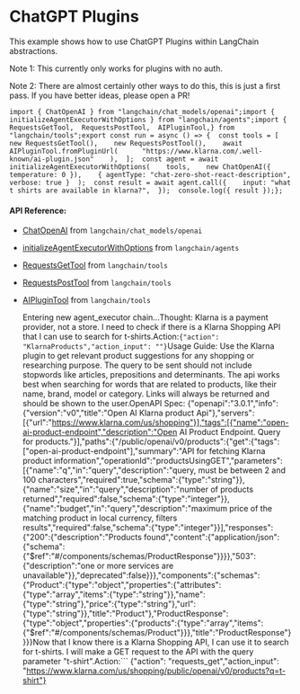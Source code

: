 ChatGPT Plugins
===============

This example shows how to use ChatGPT Plugins within LangChain abstractions.

Note 1: This currently only works for plugins with no auth.

Note 2: There are almost certainly other ways to do this, this is just a first pass. If you have better ideas, please open a PR!

    import { ChatOpenAI } from "langchain/chat_models/openai";import { initializeAgentExecutorWithOptions } from "langchain/agents";import {  RequestsGetTool,  RequestsPostTool,  AIPluginTool,} from "langchain/tools";export const run = async () => {  const tools = [    new RequestsGetTool(),    new RequestsPostTool(),    await AIPluginTool.fromPluginUrl(      "https://www.klarna.com/.well-known/ai-plugin.json"    ),  ];  const agent = await initializeAgentExecutorWithOptions(    tools,    new ChatOpenAI({ temperature: 0 }),    { agentType: "chat-zero-shot-react-description", verbose: true }  );  const result = await agent.call({    input: "what t shirts are available in klarna?",  });  console.log({ result });};

#### API Reference:

*   [ChatOpenAI](/docs/api/chat_models_openai/classes/ChatOpenAI) from `langchain/chat_models/openai`
*   [initializeAgentExecutorWithOptions](/docs/api/agents/functions/initializeAgentExecutorWithOptions) from `langchain/agents`
*   [RequestsGetTool](/docs/api/tools/classes/RequestsGetTool) from `langchain/tools`
*   [RequestsPostTool](/docs/api/tools/classes/RequestsPostTool) from `langchain/tools`
*   [AIPluginTool](/docs/api/tools/classes/AIPluginTool) from `langchain/tools`

    Entering new agent_executor chain...Thought: Klarna is a payment provider, not a store. I need to check if there is a Klarna Shopping API that I can use to search for t-shirts.Action:```
{"action": "KlarnaProducts","action_input": ""}
```Usage Guide: Use the Klarna plugin to get relevant product suggestions for any shopping or researching purpose. The query to be sent should not include stopwords like articles, prepositions and determinants. The api works best when searching for words that are related to products, like their name, brand, model or category. Links will always be returned and should be shown to the user.OpenAPI Spec: {"openapi":"3.0.1","info":{"version":"v0","title":"Open AI Klarna product Api"},"servers":[{"url":"https://www.klarna.com/us/shopping"}],"tags":[{"name":"open-ai-product-endpoint","description":"Open AI Product Endpoint. Query for products."}],"paths":{"/public/openai/v0/products":{"get":{"tags":["open-ai-product-endpoint"],"summary":"API for fetching Klarna product information","operationId":"productsUsingGET","parameters":[{"name":"q","in":"query","description":"query, must be between 2 and 100 characters","required":true,"schema":{"type":"string"}},{"name":"size","in":"query","description":"number of products returned","required":false,"schema":{"type":"integer"}},{"name":"budget","in":"query","description":"maximum price of the matching product in local currency, filters results","required":false,"schema":{"type":"integer"}}],"responses":{"200":{"description":"Products found","content":{"application/json":{"schema":{"$ref":"#/components/schemas/ProductResponse"}}}},"503":{"description":"one or more services are unavailable"}},"deprecated":false}}},"components":{"schemas":{"Product":{"type":"object","properties":{"attributes":{"type":"array","items":{"type":"string"}},"name":{"type":"string"},"price":{"type":"string"},"url":{"type":"string"}},"title":"Product"},"ProductResponse":{"type":"object","properties":{"products":{"type":"array","items":{"$ref":"#/components/schemas/Product"}}},"title":"ProductResponse"}}}}Now that I know there is a Klarna Shopping API, I can use it to search for t-shirts. I will make a GET request to the API with the query parameter "t-shirt".Action:```
{"action": "requests_get","action_input": "https://www.klarna.com/us/shopping/public/openai/v0/products?q=t-shirt"}
```{"products":[{"name":"Psycho Bunny Mens Copa Gradient Logo Graphic Tee","url":"https://www.klarna.com/us/shopping/pl/cl10001/3203663222/Clothing/Psycho-Bunny-Mens-Copa-Gradient-Logo-Graphic-Tee/?source=openai","price":"$35.00","attributes":["Material:Cotton","Target Group:Man","Color:White,Blue,Black,Orange"]},{"name":"T-shirt","url":"https://www.klarna.com/us/shopping/pl/cl10001/3203506327/Clothing/T-shirt/?source=openai","price":"$20.45","attributes":["Material:Cotton","Target Group:Man","Color:Gray,White,Blue,Black,Orange"]},{"name":"Palm Angels Bear T-shirt - Black","url":"https://www.klarna.com/us/shopping/pl/cl10001/3201090513/Clothing/Palm-Angels-Bear-T-shirt-Black/?source=openai","price":"$168.36","attributes":["Material:Cotton","Target Group:Man","Color:Black"]},{"name":"Tommy Hilfiger Essential Flag Logo T-shirt","url":"https://www.klarna.com/us/shopping/pl/cl10001/3201840629/Clothing/Tommy-Hilfiger-Essential-Flag-Logo-T-shirt/?source=openai","price":"$22.52","attributes":["Material:Cotton","Target Group:Man","Color:Red,Gray,White,Blue,Black","Pattern:Solid Color","Environmental Attributes :Organic"]},{"name":"Coach Outlet Signature T Shirt","url":"https://www.klarna.com/us/shopping/pl/cl10001/3203005573/Clothing/Coach-Outlet-Signature-T-Shirt/?source=openai","price":"$75.00","attributes":["Material:Cotton","Target Group:Man","Color:Gray"]}]}Finished chain.{  result: {    output: 'The available t-shirts in Klarna are Psycho Bunny Mens Copa Gradient Logo Graphic Tee, T-shirt, Palm Angels Bear T-shirt - Black, Tommy Hilfiger Essential Flag Logo T-shirt, and Coach Outlet Signature T Shirt.',    intermediateSteps: [ [Object], [Object] ]  }}